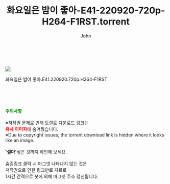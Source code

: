 ﻿---
layout: post
title:  "    화요일은 밤이 좋아-E41-220920-720p-H264-F1RST.torrent"
author: John
categories: [ TV ]
tags: [  ]
image: https://torrentrj54.com/uploadfile/full/bb67cfa754e04bcf9a7e596a8d0183cd8f65526f.jpg 
description: "    화요일은 밤이 좋아-E41-220920-720p-H264-F1RST torrent 정보 공유"
toc: true
toc_sticky: true
---

<br>
<p><img src="https://torrentrj54.com/uploadfile/full/bb67cfa754e04bcf9a7e596a8d0183cd8f65526f.jpg"/></p>
 화요일은 밤이 좋아.E41.220920.720p.H264-F1RST  
    
<br><br><br>
<p data-ke-size="size16"><b><span style="color: green;">주의사항</span></b><br /><br />※저작권 문제로 인해 토렌트 다운로드 링크는<br /><b><span style="color: red;">유사 이미지</span></b>에 숨겨뒀습니다.<br />※Due to copyright issues, the torrent download link is hidden where it looks like an image.<br /><br /><b>'설마'</b>싶은 것까지 확인해 보세요.<br /><br />숨김링크 클릭 시 마그넷 나타나지 않는 것은<br />저작권으로 인한 링크만료 자료로<br />1시간 간격으로 봇에 의해 마그넷 주소 갱신됩니다.</p>
